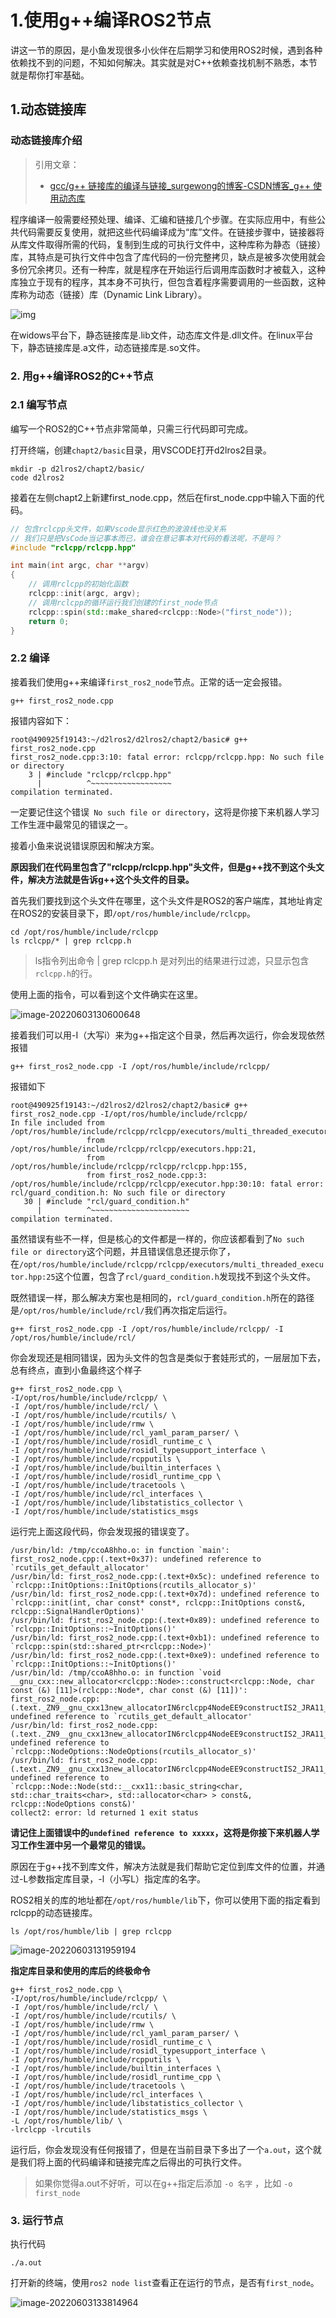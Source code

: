 # 1.使用g++编译ROS2节点

讲这一节的原因，是小鱼发现很多小伙伴在后期学习和使用ROS2时候，遇到各种依赖找不到的问题，不知如何解决。其实就是对C++依赖查找机制不熟悉，本节就是帮你打牢基础。

## 1.动态链接库

### 动态链接库介绍

> 引用文章：
>
> - [gcc/g++ 链接库的编译与链接_surgewong的博客-CSDN博客_g++ 使用动态库](https://blog.csdn.net/surgewong/article/details/39236707)

程序编译一般需要经预处理、编译、汇编和链接几个步骤。在实际应用中，有些公共代码需要反复使用，就把这些代码编译成为“库”文件。在链接步骤中，链接器将从库文件取得所需的代码，复制到生成的可执行文件中，这种库称为静态（链接）库，其特点是可执行文件中包含了库代码的一份完整拷贝，缺点是被多次使用就会多份冗余拷贝。还有一种库，就是程序在开始运行后调用库函数时才被载入，这种库独立于现有的程序，其本身不可执行，但包含着程序需要调用的一些函数，这种库称为动态（链接）库（Dynamic Link Library）。

![img](1.使用g++编译ROS2节点/imgs/SouthEast.png)

在widows平台下，静态链接库是.lib文件，动态库文件是.dll文件。在linux平台下，静态链接库是.a文件，动态链接库是.so文件。

### 2. 用g++编译ROS2的C++节点

### 2.1 编写节点

编写一个ROS2的C++节点非常简单，只需三行代码即可完成。

打开终端，创建`chapt2/basic`目录，用VSCODE打开d2lros2目录。

```shell
mkdir -p d2lros2/chapt2/basic/
code d2lros2
```

接着在左侧chapt2上新建first_node.cpp，然后在first_node.cpp中输入下面的代码。

```c++
// 包含rclcpp头文件，如果Vscode显示红色的波浪线也没关系
// 我们只是把VsCode当记事本而已，谁会在意记事本对代码的看法呢，不是吗？
#include "rclcpp/rclcpp.hpp"

int main(int argc, char **argv)
{
    // 调用rclcpp的初始化函数
    rclcpp::init(argc, argv);
    // 调用rclcpp的循环运行我们创建的first_node节点
    rclcpp::spin(std::make_shared<rclcpp::Node>("first_node"));
    return 0;
}
```

### 2.2 编译

接着我们使用g++来编译`first_ros2_node`节点。正常的话一定会报错。

```
g++ first_ros2_node.cpp 
```

报错内容如下：

```
root@490925f19143:~/d2lros2/d2lros2/chapt2/basic# g++ first_ros2_node.cpp 
first_ros2_node.cpp:3:10: fatal error: rclcpp/rclcpp.hpp: No such file or directory
    3 | #include "rclcpp/rclcpp.hpp"
      |          ^~~~~~~~~~~~~~~~~~~
compilation terminated.
```

一定要记住这个错误` No such file or directory`，这将是你接下来机器人学习工作生涯中最常见的错误之一。

接着小鱼来说说错误原因和解决方案。

**原因我们在代码里包含了"rclcpp/rclcpp.hpp"头文件，但是g++找不到这个头文件，解决方法就是告诉g++这个头文件的目录。**

首先我们要找到这个头文件在哪里，这个头文件是ROS2的客户端库，其地址肯定在ROS2的安装目录下，即`/opt/ros/humble/include/rclcpp`。

```
cd /opt/ros/humble/include/rclcpp
ls rclcpp/* | grep rclcpp.h
```

> ls指令列出命令 | grep rclcpp.h 是对列出的结果进行过滤，只显示包含`rclcpp.h`的行。

使用上面的指令，可以看到这个文件确实在这里。

![image-20220603130600648](1.使用g++编译ROS2节点/imgs/image-20220603130600648.png)

接着我们可以用-I（大写i）来为g++指定这个目录，然后再次运行，你会发现依然报错

```
g++ first_ros2_node.cpp -I /opt/ros/humble/include/rclcpp/ 
```

报错如下

```
root@490925f19143:~/d2lros2/d2lros2/chapt2/basic# g++ first_ros2_node.cpp -I/opt/ros/humble/include/rclcpp/ 
In file included from /opt/ros/humble/include/rclcpp/rclcpp/executors/multi_threaded_executor.hpp:25,
                 from /opt/ros/humble/include/rclcpp/rclcpp/executors.hpp:21,
                 from /opt/ros/humble/include/rclcpp/rclcpp/rclcpp.hpp:155,
                 from first_ros2_node.cpp:3:
/opt/ros/humble/include/rclcpp/rclcpp/executor.hpp:30:10: fatal error: rcl/guard_condition.h: No such file or directory
   30 | #include "rcl/guard_condition.h"
      |          ^~~~~~~~~~~~~~~~~~~~~~~
compilation terminated.
```

虽然错误有些不一样，但是核心的文件都是一样的，你应该都看到了`No such file or directory`这个问题，并且错误信息还提示你了，在`/opt/ros/humble/include/rclcpp/rclcpp/executors/multi_threaded_executor.hpp:25`这个位置，包含了`rcl/guard_condition.h`发现找不到这个头文件。

既然错误一样，那么解决方案也是相同的，`rcl/guard_condition.h`所在的路径是` /opt/ros/humble/include/rcl/ `我们再次指定后运行。

```
g++ first_ros2_node.cpp -I /opt/ros/humble/include/rclcpp/ -I /opt/ros/humble/include/rcl/
```

你会发现还是相同错误，因为头文件的包含是类似于套娃形式的，一层层加下去，总有终点，直到小鱼最终这个样子

```shell
g++ first_ros2_node.cpp \
-I/opt/ros/humble/include/rclcpp/ \
-I /opt/ros/humble/include/rcl/ \
-I /opt/ros/humble/include/rcutils/ \
-I /opt/ros/humble/include/rmw \
-I /opt/ros/humble/include/rcl_yaml_param_parser/ \
-I /opt/ros/humble/include/rosidl_runtime_c \
-I /opt/ros/humble/include/rosidl_typesupport_interface \
-I /opt/ros/humble/include/rcpputils \
-I /opt/ros/humble/include/builtin_interfaces \
-I /opt/ros/humble/include/rosidl_runtime_cpp \
-I /opt/ros/humble/include/tracetools \
-I /opt/ros/humble/include/rcl_interfaces \
-I /opt/ros/humble/include/libstatistics_collector \
-I /opt/ros/humble/include/statistics_msgs
```

运行完上面这段代码，你会发现报的错误变了。

```
/usr/bin/ld: /tmp/ccoA8hho.o: in function `main':
first_ros2_node.cpp:(.text+0x37): undefined reference to `rcutils_get_default_allocator'
/usr/bin/ld: first_ros2_node.cpp:(.text+0x5c): undefined reference to `rclcpp::InitOptions::InitOptions(rcutils_allocator_s)'
/usr/bin/ld: first_ros2_node.cpp:(.text+0x7d): undefined reference to `rclcpp::init(int, char const* const*, rclcpp::InitOptions const&, rclcpp::SignalHandlerOptions)'
/usr/bin/ld: first_ros2_node.cpp:(.text+0x89): undefined reference to `rclcpp::InitOptions::~InitOptions()'
/usr/bin/ld: first_ros2_node.cpp:(.text+0xb1): undefined reference to `rclcpp::spin(std::shared_ptr<rclcpp::Node>)'
/usr/bin/ld: first_ros2_node.cpp:(.text+0xe9): undefined reference to `rclcpp::InitOptions::~InitOptions()'
/usr/bin/ld: /tmp/ccoA8hho.o: in function `void __gnu_cxx::new_allocator<rclcpp::Node>::construct<rclcpp::Node, char const (&) [11]>(rclcpp::Node*, char const (&) [11])':
first_ros2_node.cpp:(.text._ZN9__gnu_cxx13new_allocatorIN6rclcpp4NodeEE9constructIS2_JRA11_KcEEEvPT_DpOT0_[_ZN9__gnu_cxx13new_allocatorIN6rclcpp4NodeEE9constructIS2_JRA11_KcEEEvPT_DpOT0_]+0x86): undefined reference to `rcutils_get_default_allocator'
/usr/bin/ld: first_ros2_node.cpp:(.text._ZN9__gnu_cxx13new_allocatorIN6rclcpp4NodeEE9constructIS2_JRA11_KcEEEvPT_DpOT0_[_ZN9__gnu_cxx13new_allocatorIN6rclcpp4NodeEE9constructIS2_JRA11_KcEEEvPT_DpOT0_]+0xb7): undefined reference to `rclcpp::NodeOptions::NodeOptions(rcutils_allocator_s)'
/usr/bin/ld: first_ros2_node.cpp:(.text._ZN9__gnu_cxx13new_allocatorIN6rclcpp4NodeEE9constructIS2_JRA11_KcEEEvPT_DpOT0_[_ZN9__gnu_cxx13new_allocatorIN6rclcpp4NodeEE9constructIS2_JRA11_KcEEEvPT_DpOT0_]+0xe7): undefined reference to `rclcpp::Node::Node(std::__cxx11::basic_string<char, std::char_traits<char>, std::allocator<char> > const&, rclcpp::NodeOptions const&)'
collect2: error: ld returned 1 exit status
```

**请记住上面错误中的`undefined reference to xxxxx`，这将是你接下来机器人学习工作生涯中另一个最常见的错误。**

原因在于g++找不到库文件，解决方法就是我们帮助它定位到库文件的位置，并通过-L参数指定库目录，-l（小写L）指定库的名字。

ROS2相关的库的地址都在`/opt/ros/humble/lib`下，你可以使用下面的指定看到rclcpp的动态链接库。

```
ls /opt/ros/humble/lib | grep rclcpp
```

![image-20220603131959194](1.使用g++编译ROS2节点/imgs/image-20220603131959194.png)

**指定库目录和使用的库后的终极命令**

```shell
g++ first_ros2_node.cpp \
-I/opt/ros/humble/include/rclcpp/ \
-I /opt/ros/humble/include/rcl/ \
-I /opt/ros/humble/include/rcutils/ \
-I /opt/ros/humble/include/rmw \
-I /opt/ros/humble/include/rcl_yaml_param_parser/ \
-I /opt/ros/humble/include/rosidl_runtime_c \
-I /opt/ros/humble/include/rosidl_typesupport_interface \
-I /opt/ros/humble/include/rcpputils \
-I /opt/ros/humble/include/builtin_interfaces \
-I /opt/ros/humble/include/rosidl_runtime_cpp \
-I /opt/ros/humble/include/tracetools \
-I /opt/ros/humble/include/rcl_interfaces \
-I /opt/ros/humble/include/libstatistics_collector \
-I /opt/ros/humble/include/statistics_msgs \
-L /opt/ros/humble/lib/ \
-lrclcpp -lrcutils
```

运行后，你会发现没有任何报错了，但是在当前目录下多出了一个`a.out`，这个就是我们将上面的代码编译和链接完库之后得出的可执行文件。

> 如果你觉得a.out不好听，可以在g++指定后添加 `-o 名字`  ，比如 `-o first_node`

### 3. 运行节点

执行代码

```
./a.out
```

打开新的终端，使用`ros2 node list`查看正在运行的节点，是否有`first_node`。

![image-20220603133814964](1.使用g++编译ROS2节点/imgs/image-20220603133814964.png)